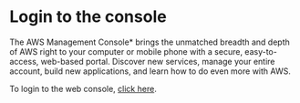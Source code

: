 # Login to the console

The AWS Management Console* brings the unmatched breadth and depth of AWS right to your computer or mobile phone with a secure, easy-to-access, web-based portal. Discover new services, manage your entire account, build new applications, and learn how to do even more with AWS.

To login to the web console, [click here](https://console.aws.amazon.com).

